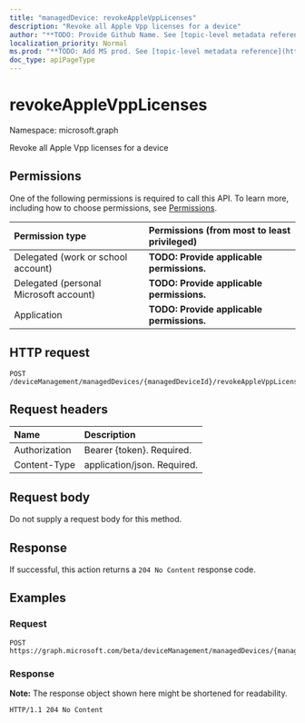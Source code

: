```yaml
---
title: "managedDevice: revokeAppleVppLicenses"
description: "Revoke all Apple Vpp licenses for a device"
author: "**TODO: Provide Github Name. See [topic-level metadata reference](https://msgo.azurewebsites.net/add/document/guidelines/metadata.html#topic-level-metadata)**"
localization_priority: Normal
ms.prod: "**TODO: Add MS prod. See [topic-level metadata reference](https://msgo.azurewebsites.net/add/document/guidelines/metadata.html#topic-level-metadata)**"
doc_type: apiPageType
---
```


# revokeAppleVppLicenses

Namespace: microsoft.graph

Revoke all Apple Vpp licenses for a device

## Permissions
One of the following permissions is required to call this API. To learn more, including how to choose permissions, see [Permissions](/concepts/permissions-reference.md).

|Permission type|Permissions (from most to least privileged)|
|:---|:---|
|Delegated (work or school account)|**TODO: Provide applicable permissions.**|
|Delegated (personal Microsoft account)|**TODO: Provide applicable permissions.**|
|Application|**TODO: Provide applicable permissions.**|

## HTTP request

<!-- {
  "blockType": "ignored"
}
-->
``` http
POST /deviceManagement/managedDevices/{managedDeviceId}/revokeAppleVppLicenses
```

## Request headers
|Name|Description|
|:---|:---|
|Authorization|Bearer {token}. Required.|
|Content-Type|application/json. Required.|

## Request body
Do not supply a request body for this method.

## Response

If successful, this action returns a `204 No Content` response code.

## Examples

### Request
<!-- {
  "blockType": "request",
  "name": "manageddevice_revokeapplevpplicenses"
}
-->
``` http
POST https://graph.microsoft.com/beta/deviceManagement/managedDevices/{managedDeviceId}/revokeAppleVppLicenses
```

### Response
**Note:** The response object shown here might be shortened for readability.
<!-- {
  "blockType": "response",
  "truncated": true
}
-->
``` http
HTTP/1.1 204 No Content
```

